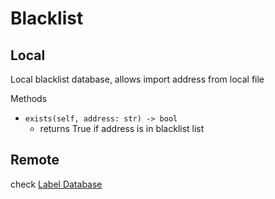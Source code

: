 # Blacklist

## Local

Local blacklist database, allows import address from local file

Methods

- `exists(self, address: str) -> bool`
	- returns True if address is in blacklist list

## Remote

check [Label Database](Label.md)
